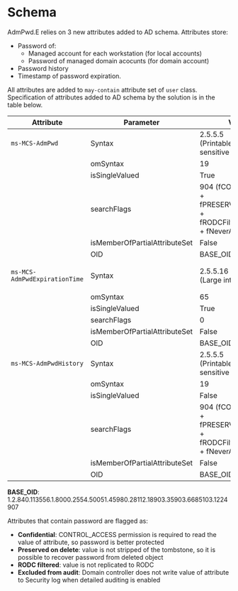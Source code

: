 ﻿# Schema
AdmPwd.E relies on 3 new attributes added to AD schema. Attributes store: 
* Password of:
  * Managed account for each workstation (for local accounts)
  * Password of managed domain acocunts (for domain account)
* Password history
* Timestamp of password expiration.

All attributes are added to `may-contain` attribute set of `user` class.  
Specification of attributes added to AD schema by the solution is in the table below.
<table>
<thead>
<tr>
<th>Attribute</th>
<th>Parameter</th>
<th>Value</th>
</tr>
</thead>
<tbody>
<tr>
<td>

`ms-MCS-AdmPwd`</td>
<td>Syntax</td>
<td>2.5.5.5<br/>
(Printable case-sensitive string)</td>
</tr>
<tr>
<td></td>
<td>omSyntax</td>
<td>19</td>
</tr>
<tr>
<td></td>
<td>isSingleValued</td>
<td>True</td>
</tr>
<tr>
<td></td>
<td>searchFlags</td>
<td>904
(fCONFIDENTIAL + fPRESERVEONDELETE + fRODCFilteredAttribute + fNeverAuditValue)</td>
</tr>
<tr>
<td></td>
<td>isMemberOfPartialAttributeSet</td>
<td>False</td>
</tr>
<tr>
<td></td>
<td>OID</td>
<td>BASE_OID.2.1</td>
</tr>
<tr>
<td>

`ms-MCS-AdmPwdExpirationTime`</td>
<td>Syntax</td>
<td>2.5.5.16<br/>
(Large integer)</td>
</tr>
<tr>
<td></td>
<td>omSyntax</td>
<td>65</td>
</tr>
<tr>
<td></td>
<td>isSingleValued</td>
<td>True</td>
</tr>
<tr>
<td></td>
<td>searchFlags</td>
<td>0</td>
</tr>
<tr>
<td></td>
<td>isMemberOfPartialAttributeSet</td>
<td>False</td>
</tr>
<tr>
<td></td>
<td>OID</td>
<td>BASE_OID.2.2</td>
</tr>
<tr>
<td>

`ms-MCS-AdmPwdHistory`</td>
<td>Syntax</td>
<td>2.5.5.5<br/>
(Printable case-sensitive string)</td>
</tr>
<tr>
<td></td>
<td>omSyntax</td>
<td>19</td>
</tr>
<tr>
<td></td>
<td>isSingleValued</td>
<td>False</td>
</tr>
<tr>
<td></td>
<td>searchFlags</td>
<td>904
(fCONFIDENTIAL + fPRESERVEONDELETE + fRODCFilteredAttribute + fNeverAuditValue)</td>
</tr>
<tr>
<td></td>
<td>isMemberOfPartialAttributeSet</td>
<td>False</td>
</tr>
<tr>
<td></td>
<td>OID</td>
<td>BASE_OID.2.3</td>
</tr>
</tbody>
</table>

**BASE_OID**: 1.2.840.113556.1.8000.2554.50051.45980.28112.18903.35903.6685103.1224907

Attributes that contain password are flagged as:  
* **Confidential**: CONTROL_ACCESS permission is required to read the value of attribute, so password is better protected  
* **Preserved on delete**: value is not stripped of the tombstone, so it is possible to recover password from deleted object  
* **RODC filtered**: value is not replicated to RODC  
* **Excluded from audit**: Domain controller does not write value of attribute to Security log when detailed auditing is enabled
